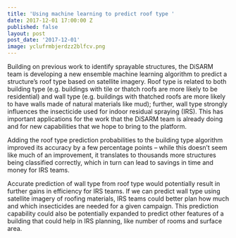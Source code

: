 ```yaml
---
title: 'Using machine learning to predict roof type '
date: 2017-12-01 17:00:00 Z
published: false
layout: post
post_date: '2017-12-01'
image: yclufrmbjerdzz2blfcv.png
---
```


Building on previous work to identify sprayable structures, the DiSARM team is developing a new ensemble machine learning algorithm to predict a structure’s roof type based on satellite imagery. Roof type is related to both building type (e.g. buildings with tile or thatch roofs are more likely to be residential) and wall type (e.g. buildings with thatched roofs are more likely to have walls made of natural materials like mud); further, wall type strongly influences the insecticide used for indoor residual spraying (IRS). This has important applications for the work that the DiSARM team is already doing and for new capabilities that we hope to bring to the platform.
 
Adding the roof type prediction probabilities to the building type algorithm improved its accuracy by a few percentage points – while this doesn’t seem like much of an improvement, it translates to thousands more structures being classified correctly, which in turn can lead to savings in time and money for IRS teams.
 
Accurate prediction of wall type from roof type would potentially result in further gains in efficiency for IRS teams. If we can predict wall type using satellite imagery of roofing materials, IRS teams could better plan how much and which insecticides are needed for a given campaign. This prediction capability could also be potentially expanded to predict other features of a building that could help in IRS planning, like number of rooms and surface area. 

